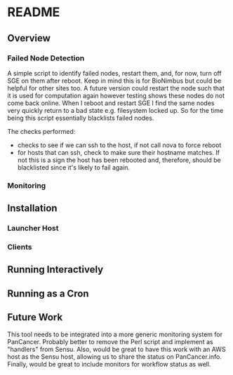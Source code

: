 # README

## Overview

### Failed Node Detection

A simple script to identify failed nodes, restart them, and, for now, turn off SGE on them after reboot.  Keep in mind this is for BioNimbus but could be helpful for other sites too. A future version could restart the node such that it is used for computation again however testing shows these nodes do not come back online.  When I reboot and restart SGE I find the same nodes very quickly return to a bad state e.g. filesystem locked up.  So for the time being this script essentially blacklists failed nodes.

The checks performed:

* checks to see if we can ssh to the host, if not call nova to force reboot
* for hosts that can ssh, check to make sure their hostname matches. If not this is a sign the host has been rebooted and, therefore, should be blacklisted since it's likely to fail again.

### Monitoring

## Installation

### Launcher Host

### Clients

## Running Interactively

## Running as a Cron

## Future Work

This tool needs to be integrated into a more generic monitoring system for PanCancer. Probably better to remove the Perl script and implement as "handlers" from Sensu.  Also, would be great to have this work with an AWS host as the Sensu host, allowing us to share the status on PanCancer.info.  Finally, would be great to include monitors for workflow status as well.
